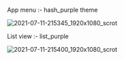 App menu :- hash_purple theme

![2021-07-11-215345_1920x1080_scrot](https://user-images.githubusercontent.com/75542933/125202750-a23de500-e292-11eb-8275-994c16f13771.png)

List view :- list_purple

![2021-07-11-215400_1920x1080_scrot](https://user-images.githubusercontent.com/75542933/125202753-a5d16c00-e292-11eb-91dc-b54f7ad210f4.png)
